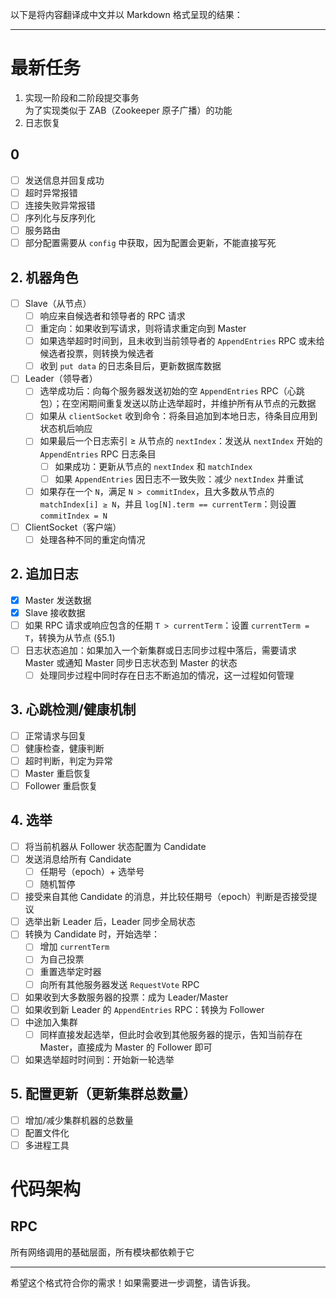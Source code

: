 以下是将内容翻译成中文并以 Markdown 格式呈现的结果：

---

# 最新任务
1. 实现一阶段和二阶段提交事务  
   为了实现类似于 ZAB（Zookeeper 原子广播）的功能
2. 日志恢复


## 0
- [ ] 发送信息并回复成功
- [ ] 超时异常报错
- [ ] 连接失败异常报错
- [ ] 序列化与反序列化
- [ ] 服务路由
- [ ] 部分配置需要从 `config` 中获取，因为配置会更新，不能直接写死

## 2. 机器角色
- [ ] Slave（从节点）
    - [ ] 响应来自候选者和领导者的 RPC 请求
    - [ ] 重定向：如果收到写请求，则将请求重定向到 Master
    - [ ] 如果选举超时时间到，且未收到当前领导者的 `AppendEntries` RPC 或未给候选者投票，则转换为候选者
    - [ ] 收到 `put data` 的日志条目后，更新数据库数据
- [ ] Leader（领导者）
    - [ ] 选举成功后：向每个服务器发送初始的空 `AppendEntries` RPC（心跳包）；在空闲期间重复发送以防止选举超时，并维护所有从节点的元数据
    - [ ] 如果从 `clientSocket` 收到命令：将条目追加到本地日志，待条目应用到状态机后响应
    - [ ] 如果最后一个日志索引 ≥ 从节点的 `nextIndex`：发送从 `nextIndex` 开始的 `AppendEntries` RPC 日志条目
        - [ ] 如果成功：更新从节点的 `nextIndex` 和 `matchIndex`
        - [ ] 如果 `AppendEntries` 因日志不一致失败：减少 `nextIndex` 并重试
    - [ ] 如果存在一个 `N`，满足 `N > commitIndex`，且大多数从节点的 `matchIndex[i] ≥ N`，并且 `log[N].term == currentTerm`：则设置 `commitIndex = N`
- [ ] ClientSocket（客户端）
    - [ ] 处理各种不同的重定向情况

## 2. 追加日志
- [x] Master 发送数据
- [x] Slave 接收数据
- [ ] 如果 RPC 请求或响应包含的任期 `T > currentTerm`：设置 `currentTerm = T`，转换为从节点 (§5.1)
- [ ] 日志状态追加：如果加入一个新集群或日志同步过程中落后，需要请求 Master 或通知 Master 同步日志状态到 Master 的状态
    - [ ] 处理同步过程中同时存在日志不断追加的情况，这一过程如何管理

## 3. 心跳检测/健康机制
- [ ] 正常请求与回复
- [ ] 健康检查，健康判断
- [ ] 超时判断，判定为异常
- [ ] Master 重启恢复
- [ ] Follower 重启恢复

## 4. 选举
- [ ] 将当前机器从 Follower 状态配置为 Candidate
- [ ] 发送消息给所有 Candidate
    - [ ] 任期号（epoch）+ 选举号
    - [ ] 随机暂停
- [ ] 接受来自其他 Candidate 的消息，并比较任期号（epoch）判断是否接受提议
- [ ] 选举出新 Leader 后，Leader 同步全局状态
- [ ] 转换为 Candidate 时，开始选举：
    - [ ] 增加 `currentTerm`
    - [ ] 为自己投票
    - [ ] 重置选举定时器
    - [ ] 向所有其他服务器发送 `RequestVote` RPC
- [ ] 如果收到大多数服务器的投票：成为 Leader/Master
- [ ] 如果收到新 Leader 的 `AppendEntries` RPC：转换为 Follower
- [ ] 中途加入集群
    - [ ] 同样直接发起选举，但此时会收到其他服务器的提示，告知当前存在 Master，直接成为 Master 的 Follower 即可
- [ ] 如果选举超时时间到：开始新一轮选举

## 5. 配置更新（更新集群总数量）
- [ ] 增加/减少集群机器的总数量
- [ ] 配置文件化
- [ ] 多进程工具

# 代码架构

## RPC
所有网络调用的基础层面，所有模块都依赖于它

--- 

希望这个格式符合你的需求！如果需要进一步调整，请告诉我。